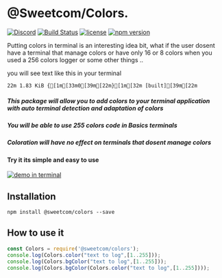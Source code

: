 # @Sweetcom/Colors.

[![Discord](https://img.shields.io/discord/539267338193600532?label=Join&logo=discord)](https://discord.gg/kH9gXA)
[![Build Status](http://ci.sweetcom75.fr/buildStatus/icon?job=colors%2Fmaster)](http://sweetcom75.fr/) 
[![license](https://img.shields.io/badge/licence-sweet-red.svg)](http://sweetcom75.fr/) 
[![npm version](https://img.shields.io/npm/v/@sweetcom/colors?style=flat)](https://www.npmjs.com/package/@sweetcom/colors)

Putting colors in terminal is an interesting idea bit, 
what if the user dosent have a terminal that manage colors or have only 16 or 8 colors when you used a 256 colors logger or some other things ..

you will see text like this in your terminal 
~~~
22m 1.83 KiB {[1m[33m0[39m[22m}[1m[32m [built][39m[22m
~~~

##### This package will allow you to add colors to your terminal application with auto terminal detection and adaptation of colors 
##### You will be able to use 255 colors code in Basics terminals
##### Coloration will have no effect on terminals that dosent manage colors
#### Try it its simple and easy to use


[![demo in terminal](http://sweetcom75.fr/assets/colors.png)](https://www.npmjs.com/package/@sweetcom/colors)

## Installation
~~~
npm install @sweetcom/colors --save
~~~



## How to use it
~~~javascript
const Colors = require('@sweetcom/colors');
console.log(Colors.color("text to log",[1..255])); 
console.log(Colors.bgColor("text to log",[1..255])); 
console.log(Colors.bgColor(Colors.color("text to log",[1..255]))); 
~~~

